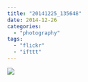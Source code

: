 ```yaml
---
title: "20141225_135648"
date: 2014-12-26
categories: 
  - "photography"
tags: 
  - "flickr"
  - "ifttt"
---
```


![](https://farm8.staticflickr.com/7582/16088455796_dcd645b9aa_b.jpg)
